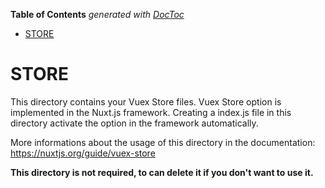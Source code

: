 <!-- START doctoc generated TOC please keep comment here to allow auto update -->
<!-- DON'T EDIT THIS SECTION, INSTEAD RE-RUN doctoc TO UPDATE -->
**Table of Contents**  *generated with [DocToc](https://github.com/thlorenz/doctoc)*

- [STORE](#store)

<!-- END doctoc generated TOC please keep comment here to allow auto update -->

# STORE

This directory contains your Vuex Store files.
Vuex Store option is implemented in the Nuxt.js framework.
Creating a index.js file in this directory activate the option in the framework automatically.

More informations about the usage of this directory in the documentation:
https://nuxtjs.org/guide/vuex-store

**This directory is not required, to can delete it if you don't want to use it.**
